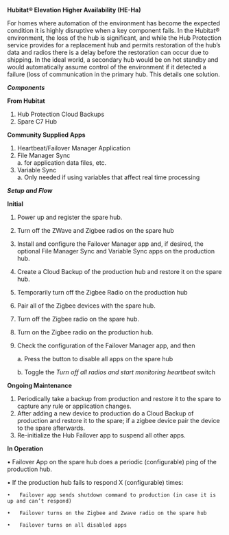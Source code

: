 <b>Hubitat® Elevation Higher Availability (HE-Ha)</b>

For homes where automation of the environment has become the expected condition it is highly disruptive when a key component fails.  In the Hubitat® environment, the loss of the hub is significant, and while the Hub Protection service provides for a replacement hub and permits restoration of the hub’s data and radios there is a delay before the restoration can occur due to shipping.  In the ideal world, a secondary hub would be on hot standby and would automatically assume control of the environment if it detected a failure (loss of communication in the primary hub.  This details one solution.

<b><i>Components</i></b>

<b>From Hubitat</b>
  1.	Hub Protection Cloud Backups
  2.	Spare C7 Hub 

<b>Community Supplied Apps</b>

  1.	Heartbeat/Failover Manager Application
  2.	File Manager Sync      
    a.	for application data files, etc.
  3.	Variable Sync      
    a.	Only needed if using variables that affect real time processing 

<b><i>Setup and Flow</i></b>

<b>Initial</b>

  1.	Power up and register the spare hub.
  2.	Turn off the ZWave and Zigbee radios on the spare hub
  3.	Install and configure the Failover Manager app and, if desired, the optional File Manager Sync and Variable Sync apps on the production hub.
  4.	Create a Cloud Backup of the production hub and restore it on the spare hub.
  5.	Temporarily turn off the Zigbee Radio on the production hub
  6.	Pair all of the Zigbee devices with the spare hub.
  7.	Turn off the Zigbee radio on the spare hub.
  8.	Turn on the Zigbee radio on the production hub.
  9.  Check the configuration of the Failover Manager app, and then
      
      a. Press the button to disable all apps on the spare hub
     
      b. Toggle the <i>Turn off all radios and start monitoring heartbeat</i> switch

<b>Ongoing Maintenance</b>

  1.	Periodically take a backup from production and restore it to the spare to capture any rule or application changes.
  2.	After adding a new device to production do a Cloud Backup of production and restore it to the spare; if a zigbee device pair the device to the spare afterwards.
  3.	Re-initialize the Hub Failover app to suspend all other apps.

  <b>In Operation</b>

  •	Failover App on the spare hub does a periodic (configurable) ping of the production hub.
  
  •	If the production hub fails to respond X (configurable) times:
  
    •	Failover app sends shutdown command to production (in case it is up and can’t respond)
    
    •	Failover turns on the Zigbee and Zwave radio on the spare hub
    
    •	Failover turns on all disabled apps
